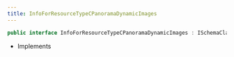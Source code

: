 ```yaml
---
title: InfoForResourceTypeCPanoramaDynamicImages
---
```


```csharp
public interface InfoForResourceTypeCPanoramaDynamicImages : ISchemaClass<InfoForResourceTypeCPanoramaDynamicImages>, ISchemaField, ISchemaClass, INativeHandle
```

- Implements

